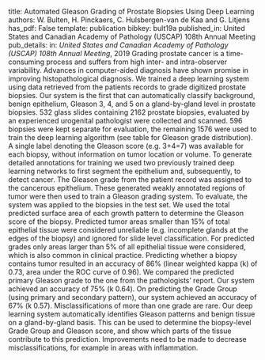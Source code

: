title: Automated Gleason Grading of Prostate Biopsies Using Deep Learning
authors: W. Bulten, H. Pinckaers, C. Hulsbergen-van de Kaa and G. Litjens
has_pdf: False
template: publication
bibkey: bult19a
published_in: United States and Canadian Academy of Pathology (USCAP) 108th Annual Meeting
pub_details: in: <i>United States and Canadian Academy of Pathology (USCAP) 108th Annual Meeting</i>, 2019
Grading prostate cancer is a time-consuming process and suffers from high inter- and intra-observer variability. Advances in computer-aided diagnosis have shown promise in improving histopathological diagnosis. We trained a deep learning system using data retrieved from the patients records to grade digitized prostate biopsies. Our system is the first that can automatically classify background, benign epithelium, Gleason 3, 4, and 5 on a gland-by-gland level in prostate biopsies. 532 glass slides containing 2162 prostate biopsies, evaluated by an experienced urogenital pathologist were collected and scanned. 596 biopsies were kept separate for evaluation, the remaining 1576 were used to train the deep learning algorithm (see table for Gleason grade distribution). A single label denoting the Gleason score (e.g. 3+4=7) was available for each biopsy, without information on tumor location or volume. To generate detailed annotations for training we used two previously trained deep learning networks to first segment the epithelium and, subsequently, to detect cancer. The Gleason grade from the patient record was assigned to the cancerous epithelium. These generated weakly annotated regions of tumor were then used to train a Gleason grading system. To evaluate, the system was applied to the biopsies in the test set. We used the total predicted surface area of each growth pattern to determine the Gleason score of the biopsy. Predicted tumor areas smaller than 15% of total epithelial tissue were considered unreliable (e.g. incomplete glands at the edges of the biopsy) and ignored for slide level classification. For predicted grades only areas larger than 5% of all epithelial tissue were considered, which is also common in clinical practice. Predicting whether a biopsy contains tumor resulted in an accuracy of 86% (linear weighted kappa (k) of 0.73, area under the ROC curve of 0.96). We compared the predicted primary Gleason grade to the one from the pathologists’ report. Our system achieved an accuracy of 75% (k 0.64). On predicting the Grade Group (using primary and secondary pattern), our system achieved an accuracy of 67% (k 0.57). Misclassifications of more than one grade are rare. Our deep learning system automatically identifies Gleason patterns and benign tissue on a gland-by-gland basis. This can be used to determine the biopsy-level Grade Group and Gleason score, and show which parts of the tissue contribute to this prediction. Improvements need to be made to decrease misclassifications, for example in areas with inflammation.

